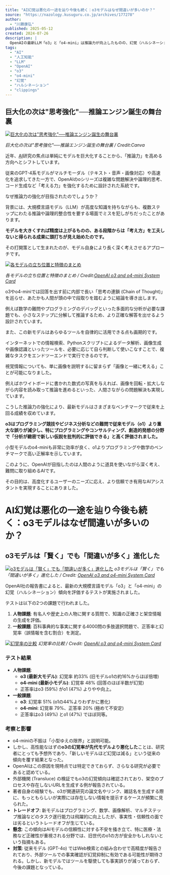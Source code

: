 ```yaml
---
title: "AI幻覚は悪化の一途を辿り今後も続く：o3モデルはなぜ間違いが多いのか？"
source: "https://nazology.kusuguru.co.jp/archives/177278"
author:
  - "川勝康弘"
published: 2025-05-12
created: 2024-07-26
description: |
  OpenAIの最新LLM「o3」と「o4-mini」は推論力が向上したものの、幻覚（ハルシネーション）の発生率が従来モデルより悪化。特にo3は人物課題で幻覚率が約33%とo1の倍増、o4-miniは48%と深刻。一般課題でもo3はo1よりわずかに悪化、o4-miniは極めて不安定。高性能モデルでの幻覚増加の原因は不明で、業界に衝撃を与えている。タスク遂行能力は向上したが信頼性は低下しており、特に正確性が重要な分野での利用には懸念がある。
tags:
  - "AI"
  - "人工知能"
  - "LLM"
  - "OpenAI"
  - "o3"
  - "o4-mini"
  - "幻覚"
  - "ハルシネーション"
  - "clippings"
---
```


## 巨大化の次は"思考強化"──推論エンジン誕生の舞台裏

[![巨大化の次は"思考強化"──推論エンジン誕生の舞台裏](https://nazology.kusuguru.co.jp/wp-content/uploads/2025/05/9dc47a1e44eba5b92ab8b023a7a1c0c6-900x506.jpg)](https://nazology.kusuguru.co.jp/archives/177278/16%EF%BC%99-2025430%E3%82%88%E3%82%8A-2025-05-12t162715-712)

*巨大化の次は"思考強化"──推論エンジン誕生の舞台裏 / Credit:Canva*

近年、[AI](https://nazology.kusuguru.co.jp/archives/tag/ai "AIについて")研究の焦点は単純にモデルを巨大化することから、「推論力」を高める方向へとシフトしています。

従来のGPT-4系モデルがマルチモーダル（テキスト・音声・画像対応）や高速化を追求してきた一方で、OpenAIのoシリーズは複雑な問題解決や論理的思考、コード生成など「考える力」を強化するために設計された系統です。

なぜ推論力の強化が目指されたのでしょうか？

背景には、大規模言語モデル（LLM）が高度な知識を持ちながらも、複数ステップにわたる推論や論理的整合性を要する場面でミスを犯しがちだったことがあります。

**モデルを大きくすれば精度は上がるものの、ある段階からは「考え方」を工夫しないと得られる成果に頭打ちが見え始めたのです。**

その打開策として生まれたのが、モデル自身により長く深く考えさせるアプローチです。

[![各モデルの立ち位置と特徴のまとめ](https://nazology.kusuguru.co.jp/wp-content/uploads/2025/05/4c88912ee1d33b20680bf31afb5e7b29-900x506.jpg)](https://nazology.kusuguru.co.jp/archives/177278/16%EF%BC%99-2025430%E3%82%88%E3%82%8A-2025-05-12t163841-900)

*各モデルの立ち位置と特徴のまとめ / Credit:[OpenAI o3 and o4-mini System Card](https://cdn.openai.com/pdf/2221c875-02dc-4789-800b-e7758f3722c1/o3-and-o4-mini-system-card.pdf)*

o3やo4-miniでは回答を出す前に内部で長い「思考の連鎖 (Chain of Thought)」を巡らせ、あたかも人間が頭の中で段取りを踏むように結論を導き出します。

例えば数学の難問やプログラミングのデバッグといった多面的な分析が必要な課題でも、小さなステップに分解して推論するため、より正確な解答を出せるよう設計されています。

また、この新モデルはあらゆるツールを自律的に活用できる点も画期的です。

インターネットでの情報検索、Pythonスクリプトによるデータ解析、画像生成や画像認識といったツールを、必要に応じて自ら判断して使いこなすことで、複雑なタスクをエンドツーエンドで実行できるのです。

視覚情報についても、単に画像を説明するに留まらず「画像と一緒に考える」ことが可能になりました。

例えばホワイトボードに書かれた数式の写真を与えれば、画像を回転・拡大しながら内容を読み取って推論を進めるといった、人間さながらの問題解決も実現しています。

こうした推論力の強化により、最新モデルはさまざまなベンチマークで従来を上回る成績を収めています。

**o3はプログラミング競技やビジネス分析などの難問で従来モデル（o1）より重大な誤りが減少し、特にプログラミングやコンサルティング、創造的発想の分野で「分析が緻密で新しい仮説を批判的に評価できる」と高く評価されました。**

小型モデルのo4-miniも非常に効率が良く、o1よりプログラミングや数学のベンチマークで高い正解率を示しています。

このように、OpenAIが目指したのは人間のように道具を使いながら深く考え、難問に取り組めるAIです。

その目的は、高度化するユーザーのニーズに応え、より信頼でき有用なAIアシスタントを実現することにありました。

# AI幻覚は悪化の一途を辿り今後も続く：o3モデルはなぜ間違いが多いのか？

## o3モデルは「賢く」でも「間違いが多く」進化した

[![o3モデルは「賢く」でも「間違いが多く」進化した](https://nazology.kusuguru.co.jp/wp-content/uploads/2025/05/2fa3fff1fd6898d324a994d3750ce887-900x506.jpg)](https://nazology.kusuguru.co.jp/archives/177278/16%EF%BC%99-2025430%E3%82%88%E3%82%8A-2025-05-12t161024-488)
*o3モデルは「賢く」でも「間違いが多く」進化した / Credit: [OpenAI o3 and o4-mini System Card](https://cdn.openai.com/pdf/2221c875-02dc-4789-800b-e7758f3722c1/o3-and-o4-mini-system-card.pdf)*

OpenAI社の報告書によると、最新の大規模言語モデル「o3」と「o4-mini」の幻覚（ハルシネーション）傾向を評価するテストが実施されました。

テストは以下の2つの課題で行われました。

1. **人物課題**: 有名人や歴史上の人物に関する質問で、知識の正確さと架空情報の生成を評価。
2. **一般課題**: 百科事典的な事実に関する4000問の多肢選択問題で、正答率と幻覚率（誤情報を含む割合）を測定。

[![幻覚率の比較](https://nazology.kusuguru.co.jp/wp-content/uploads/2025/05/ac2e39f7cff89682511de0d596901b1e-900x506.jpg)](https://nazology.kusuguru.co.jp/archives/177278/16%EF%BC%99-2025430%E3%82%88%E3%82%8A-2025-05-12t155855-978)
*幻覚率の比較 / Credit: [OpenAI o3 and o4-mini System Card](https://cdn.openai.com/pdf/2221c875-02dc-4789-800b-e7758f3722c1/o3-and-o4-mini-system-card.pdf)*

### テスト結果

* **人物課題**:
  * **o3 (最新大モデル)**: 幻覚率 約33% (旧モデルo1の約16%からほぼ倍増)
  * **o4-mini (最新小モデル)**: 幻覚率 48% (回答のほぼ半数が幻覚)
  * 正答率はo3 (59%) がo1 (47%) よりやや向上。
* **一般課題**:
  * **o3**: 幻覚率 51% (o1の44%よりわずかに悪化)
  * **o4-mini**: 幻覚率 79%、正答率 20% (極めて不安定)
  * 正答率はo3 (49%) とo1 (47%) でほぼ同等。

### 考察と影響

* o4-miniの不振は「小型ゆえの限界」と説明可能。
* しかし、高性能なはずの**o3の幻覚率が先代モデルより悪化した**ことは、研究者にとっても予想外であり、「新しいモデルほど幻覚は減る」という従来の傾向を覆す結果となった。
* OpenAIはこの原因を現時点では特定できておらず、さらなる研究が必要であると認めている。
* 外部機関 (Transluce) の検証でもo3の幻覚傾向は確認されており、架空のプロセスや存在しないURLを生成する例が報告されている。
* 著者自身の経験でも、o3が関連研究の論文名やリンク、雑誌名を生成する際に、もっともらしいが実際には存在しない情報を提示するケースが頻繁に見られた。
* **トレードオフ**: 新モデルはプログラミング、数学、画像解析、マルチステップ推論などのタスク遂行能力は飛躍的に向上したが、事実性・信頼性の面では劣るというトレードオフが生じている。
* **懸念**: この傾向はAIモデルの信頼性に対する不安を掻き立て、特に医療・法務など正確性が重視される分野では、旧世代のo1の方が安全かもしれないという指摘もある。
* **対策**: 従来モデル (GPT-4o) ではWeb検索との組み合わせで高精度が報告されており、外部ツールでの事実確認が幻覚抑制に有効である可能性が期待される。しかし、新モデルではツールを駆使しても事実誤りが減っておらず、今後の課題となっている。

